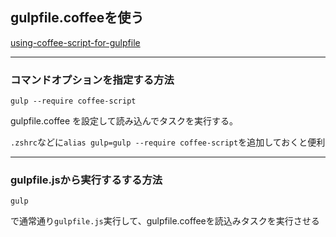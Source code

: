 ## gulpfile.coffeeを使う

[using-coffee-script-for-gulpfile](https://github.com/gulpjs/gulp/blob/master/docs/recipes/using-coffee-script-for-gulpfile.md)

---

### コマンドオプションを指定する方法

```
gulp --require coffee-script
```

gulpfile.coffee を設定して読み込んでタスクを実行する。

```.zshrc```などに```alias gulp=gulp --require coffee-script```を追加しておくと便利

---


### gulpfile.jsから実行するする方法

```shell
gulp
```

で通常通り```gulpfile.js```実行して、gulpfile.coffeeを読込みタスクを実行させる
